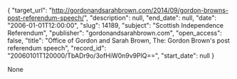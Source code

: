 {
  "target_url": "http://gordonandsarahbrown.com/2014/09/gordon-browns-post-referendum-speech/", 
  "description": null, 
  "end_date": null, 
  "date": "2006-01-01T12:00:00", 
  "slug": 14189, 
  "subject": "Scottish Independence Referendum", 
  "publisher": "gordonandsarahbrown.com", 
  "open_access": false, 
  "title": "Office of Gordon and Sarah Brown, The: Gordon Brown's post referendum speech", 
  "record_id": "20060101T120000/TbADr9o/3ofHiW0n9v9PlQ==", 
  "start_date": null
}

None